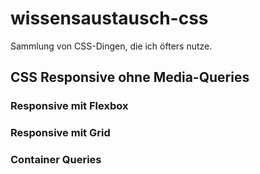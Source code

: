 # wissensaustausch-css

Sammlung von CSS-Dingen, die ich öfters nutze.

## CSS Responsive ohne Media-Queries

### Responsive mit Flexbox

### Responsive mit Grid

### Container Queries

